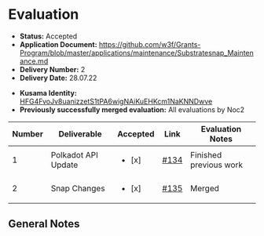 # Evaluation

- **Status:** Accepted
- **Application Document:** https://github.com/w3f/Grants-Program/blob/master/applications/maintenance/Substratesnap_Maintenance.md
- **Delivery Number:** 2
- **Delivery Date:** 28.07.22

* **Kusama Identity:** [HFG4FvoJv8uanizzetS1tPA6wigNAiKuEHKcm1NaKNNDwve](https://polkascan.io/pre/kusama/account/HFG4FvoJv8uanizzetS1tPA6wigNAiKuEHKcm1NaKNNDwve)
* **Previously successfully merged evaluation:** All evaluations by Noc2

| Number | Deliverable         | Accepted               | Link                                                                                                        | Evaluation Notes       |
| ------ | ------------------- | ---------------------- | ----------------------------------------------------------------------------------------------------------- | ---------------------- |
| 1      | Polkadot API Update | <ul><li>[x] </li></ul> | [#134](https://github.com/ChainSafe/metamask-snap-polkadot/commit/e8e9ea5067d430c13b9543bead1b7fd66a9ea272) | Finished previous work |
| 2      | Snap Changes        | <ul><li>[x] </li></ul> | [#135](https://github.com/ChainSafe/metamask-snap-polkadot/commit/b141728cc54b3acf9b2defb8aeec32de134094d9) | Merged                 |

## General Notes
